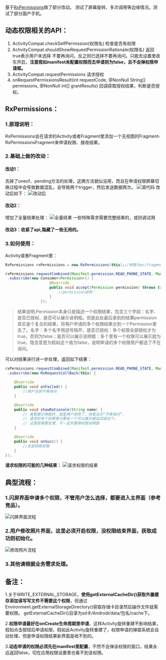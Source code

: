 
基于[RxPermissions](https://github.com/tbruyelle/RxPermissions)做了部分改动。
测试了屏幕旋转、多次调用等边缘情况。测试了部分国产手机。


## 动态权限相关的API：
1. ActivityCompat.checkSelfPermission(权限名)
检查是否有权限
2. ActivityCompat.shouldShowRequestPermissionRationale(权限名) 
返回true表示用户未选择 不要再询问，反之则已选择不要再询问。只能去设置里收东开启，**注意假如manifest未配置权限而去申请则为false，且不会弹权限申请框。**
3. ActivityCompat.requestPermissions
请求授权
4. onRequestPermissionsResult(int requestCode, @NonNull String[] permissions, @NonNull int[] grantResults)
回调获取授权结果，判断是否授权。



## RxPermissions：

### 1.原理说明：
RxPermissions会在请求的Activity或者Fragment里添加一个无视图的Fragment-RxPermissionsFragment来申请权限、接收结果。

### 2.基础上做的改动：
#### 改动1：
去掉了oneof、pending方法的处理，这俩方法貌似没用，而且在申请权限屏幕切换过程中会导致数据混乱，会导致两个trigger，然后发送数据两次。
![源代码](https://upload-images.jianshu.io/upload_images/2288693-121963a7d6853e5b.png?imageMogr2/auto-orient/strip%7CimageView2/2/w/1240)
改动后如下：
![改动后](https://upload-images.jianshu.io/upload_images/2288693-fc41ab467c7c866b.png?imageMogr2/auto-orient/strip%7CimageView2/2/w/1240)
#### 改动2：
增加了全量结果处理：
![全量结果](https://upload-images.jianshu.io/upload_images/2288693-4b03d94303fab5f6.png?imageMogr2/auto-orient/strip%7CimageView2/2/w/1240)
一些特殊需求需要完整结果的，或则调试用
#### 改动3：收紧了api,隐藏了一些无用的。

### 3.如何使用：
Activity或者Fragment里：
```java
RxPermissions rxPermissions = new RxPermissions(this);//参数为ac/fragment

rxPermissions.requestCombined(Manifest.permission.READ_PHONE_STATE, Manifest.permission.WRITE_EXTERNAL_STORAGE)
 .subscribe(new Consumer<Permission>() {
                    @Override
                    public void accept(Permission permission) throws Exception {
                        //permission说明：
                    }
                });
```
> 结果说明,Permission本身只是描述一个权限结果，包含三个字段：名字、是否已授权、是否可以展示说明框。但是此处最后拿到的结果permission其实是个复合的结果，将用户申请的多个权限结果合到一个Permission里去了。名字：多个名字用逗号隔开，是否已授权：多个权限全部授权才为true，否则为false；是否可以展示说明框：多个里有一个权限可以展示就为true，隐含意思为假如这个值为false，说明申请的多个权限用户都选了不在询问。

可以对结果进行进一步处理，返回如下结果：
```java
rxPermissions.requestCombined(Manifest.permission.READ_PHONE_STATE, Manifest.permission.WRITE_EXTERNAL_STORAGE)
 .subscribe(new RxRequestCallBack(this) {
  
    @Override
    public void onFailed() {
        //用户全部不再询问
    }

    @Override
    public void showRationale(String name) {
        // 需要展示弹窗的，就是用户拒绝了，但是没点“不再询问”，
        // 请求的多个权限里只要有一个可以展示就会回调这个。
        // 这里按需要处理，不一定非要弹权限说明窗
    }

    @Override
    public void onSucc() {
        //全部获取权限
    }
});

```

**请求权限的可能的几种结果：**
![请求权限的结果](https://upload-images.jianshu.io/upload_images/2288693-76e2fcc62f3fafff.png?imageMogr2/auto-orient/strip%7CimageView2/2/w/1240)

## 典型流程：
### 1.闪屏界面申请多个权限，不管用户怎么选择，都要进入主界面（参考竞品）。
![闪屏界面流程](https://upload-images.jianshu.io/upload_images/2288693-b16ca9801c098462.png?imageMogr2/auto-orient/strip%7CimageView2/2/w/1240)
### 2.用户修改照片界面，这里必须开启权限，没权限结束界面，获取成功则初始化。
![修改照片流程](https://upload-images.jianshu.io/upload_images/2288693-d6074d0833807c5e.png?imageMogr2/auto-orient/strip%7CimageView2/2/w/1240)
### 3.其他请根据业务需求处理。

## 备注：
1.关于WRITE_EXTERNAL_STORAGE，**使用getExternalCacheDir()获取外置缓存添加读写写文件不需要这个权限**，但通过Environment.getExternalStorageDirectory()获取存储卡目录然后操作文件就需要权限。
getExternalCacheDir()目录为sd卡/Androdi/data/包名/cache下。

2.**权限申请最好在onCreate生命周期里申请**，这样Activity旋转重建不影响结果，假如点击按钮后申请权限，假如此Activity旋转重建了，权限申请的弹窗系统会自动处理，但是申请权限结果新界面是收不到的。

3.**动态申请的权限必须先在manifest里配置**，不然不会弹该权限的窗口，结果永远返回false，切在应用权限设置里也看不到该权限。



